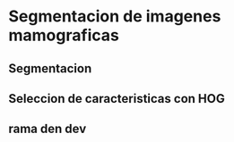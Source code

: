 # Segmentacion de imagenes mamograficas
## Segmentacion
## Seleccion de caracteristicas con HOG

## rama den dev
